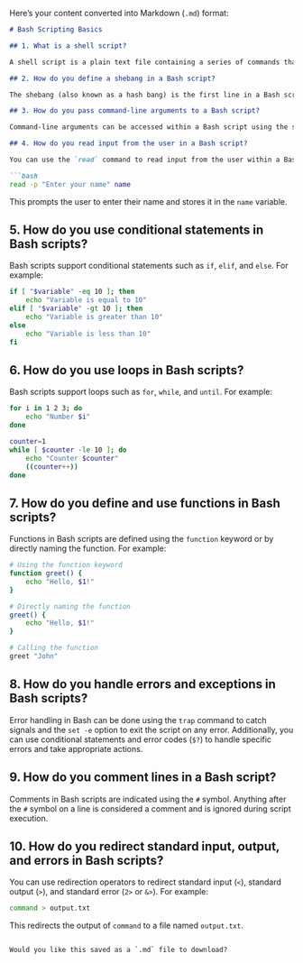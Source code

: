 Here’s your content converted into Markdown (`.md`) format:

```markdown
# Bash Scripting Basics

## 1. What is a shell script?

A shell script is a plain text file containing a series of commands that are interpreted and executed by a shell (such as Bash) in a Unix/Linux environment. It allows automation and execution of multiple commands as a single unit.

## 2. How do you define a shebang in a Bash script?

The shebang (also known as a hash bang) is the first line in a Bash script and specifies the path to the shell interpreter. For example, `#!/bin/bash` indicates that the script should be executed using the Bash shell.

## 3. How do you pass command-line arguments to a Bash script?

Command-line arguments can be accessed within a Bash script using the special variables `$1`, `$2`, `$3`, and so on, where `$1` represents the first argument, `$2` represents the second argument, and so on. The `$0` variable represents the script name itself.

## 4. How do you read input from the user in a Bash script?

You can use the `read` command to read input from the user within a Bash script. For example:

```bash
read -p "Enter your name" name
```

This prompts the user to enter their name and stores it in the `name` variable.

## 5. How do you use conditional statements in Bash scripts?

Bash scripts support conditional statements such as `if`, `elif`, and `else`. For example:

```bash
if [ "$variable" -eq 10 ]; then
    echo "Variable is equal to 10"
elif [ "$variable" -gt 10 ]; then
    echo "Variable is greater than 10"
else
    echo "Variable is less than 10"
fi
```

## 6. How do you use loops in Bash scripts?

Bash scripts support loops such as `for`, `while`, and `until`. For example:

```bash
for i in 1 2 3; do
    echo "Number $i"
done

counter=1
while [ $counter -le 10 ]; do
    echo "Counter $counter"
    ((counter++))
done
```

## 7. How do you define and use functions in Bash scripts?

Functions in Bash scripts are defined using the `function` keyword or by directly naming the function. For example:

```bash
# Using the function keyword
function greet() {
    echo "Hello, $1!"
}

# Directly naming the function
greet() {
    echo "Hello, $1!"
}

# Calling the function
greet "John"
```

## 8. How do you handle errors and exceptions in Bash scripts?

Error handling in Bash can be done using the `trap` command to catch signals and the `set -e` option to exit the script on any error. Additionally, you can use conditional statements and error codes (`$?`) to handle specific errors and take appropriate actions.

## 9. How do you comment lines in a Bash script?

Comments in Bash scripts are indicated using the `#` symbol. Anything after the `#` symbol on a line is considered a comment and is ignored during script execution.

## 10. How do you redirect standard input, output, and errors in Bash scripts?

You can use redirection operators to redirect standard input (`<`), standard output (`>`), and standard error (`2>` or `&>`). For example:

```bash
command > output.txt
```

This redirects the output of `command` to a file named `output.txt`.
```

Would you like this saved as a `.md` file to download?
